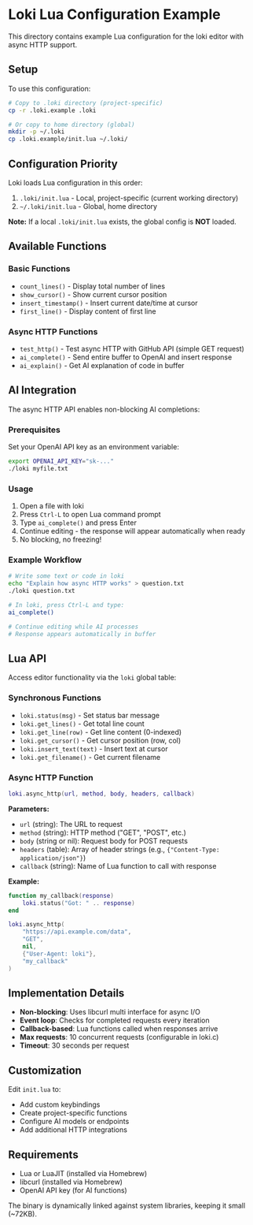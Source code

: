 # Loki Lua Configuration Example

This directory contains example Lua configuration for the loki editor with async HTTP support.

## Setup

To use this configuration:

```bash
# Copy to .loki directory (project-specific)
cp -r .loki.example .loki

# Or copy to home directory (global)
mkdir -p ~/.loki
cp .loki.example/init.lua ~/.loki/
```

## Configuration Priority

Loki loads Lua configuration in this order:

1. `.loki/init.lua` - Local, project-specific (current working directory)
2. `~/.loki/init.lua` - Global, home directory

**Note:** If a local `.loki/init.lua` exists, the global config is **NOT** loaded.

## Available Functions

### Basic Functions

- `count_lines()` - Display total number of lines
- `show_cursor()` - Show current cursor position
- `insert_timestamp()` - Insert current date/time at cursor
- `first_line()` - Display content of first line

### Async HTTP Functions

- `test_http()` - Test async HTTP with GitHub API (simple GET request)
- `ai_complete()` - Send entire buffer to OpenAI and insert response
- `ai_explain()` - Get AI explanation of code in buffer

## AI Integration

The async HTTP API enables non-blocking AI completions:

### Prerequisites

Set your OpenAI API key as an environment variable:

```bash
export OPENAI_API_KEY="sk-..."
./loki myfile.txt
```

### Usage

1. Open a file with loki
2. Press `Ctrl-L` to open Lua command prompt
3. Type `ai_complete()` and press Enter
4. Continue editing - the response will appear automatically when ready
5. No blocking, no freezing!

### Example Workflow

```bash
# Write some text or code in loki
echo "Explain how async HTTP works" > question.txt
./loki question.txt

# In loki, press Ctrl-L and type:
ai_complete()

# Continue editing while AI processes
# Response appears automatically in buffer
```

## Lua API

Access editor functionality via the `loki` global table:

### Synchronous Functions

- `loki.status(msg)` - Set status bar message
- `loki.get_lines()` - Get total line count
- `loki.get_line(row)` - Get line content (0-indexed)
- `loki.get_cursor()` - Get cursor position (row, col)
- `loki.insert_text(text)` - Insert text at cursor
- `loki.get_filename()` - Get current filename

### Async HTTP Function

```lua
loki.async_http(url, method, body, headers, callback)
```

**Parameters:**
- `url` (string): The URL to request
- `method` (string): HTTP method ("GET", "POST", etc.)
- `body` (string or nil): Request body for POST requests
- `headers` (table): Array of header strings (e.g., `{"Content-Type: application/json"}`)
- `callback` (string): Name of Lua function to call with response

**Example:**
```lua
function my_callback(response)
    loki.status("Got: " .. response)
end

loki.async_http(
    "https://api.example.com/data",
    "GET",
    nil,
    {"User-Agent: loki"},
    "my_callback"
)
```

## Implementation Details

- **Non-blocking**: Uses libcurl multi interface for async I/O
- **Event loop**: Checks for completed requests every iteration
- **Callback-based**: Lua functions called when responses arrive
- **Max requests**: 10 concurrent requests (configurable in loki.c)
- **Timeout**: 30 seconds per request

## Customization

Edit `init.lua` to:
- Add custom keybindings
- Create project-specific functions
- Configure AI models or endpoints
- Add additional HTTP integrations

## Requirements

- Lua or LuaJIT (installed via Homebrew)
- libcurl (installed via Homebrew)
- OpenAI API key (for AI functions)

The binary is dynamically linked against system libraries, keeping it small (~72KB).
